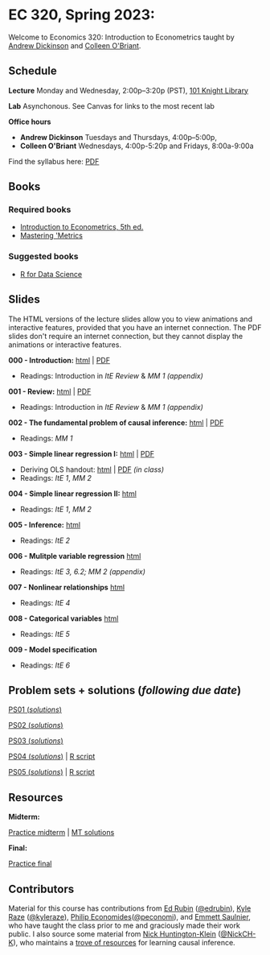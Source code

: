 # EC 320, Spring 2023:   

Welcome to Economics 320: Introduction to Econometrics taught by [Andrew Dickinson](https://economics.uoregon.edu/profile/adickin3/) and [Colleen O'Briant](https://economics.uoregon.edu/profile/cobriant/).

## Schedule

**Lecture** Monday and Wednesday, 2:00p–3:20p (PST), [101 Knight Library](https://map.uoregon.edu/08a3b9892)

**Lab** Asynchonous. See Canvas for links to the most recent lab

**Office hours**

- **Andrew Dickinson** Tuesdays and Thursdays, 4:00p–5:00p, 
- **Colleen O'Briant** Wednesdays, 4:00p-5:20p and Fridays, 8:00a-9:00a

Find the syllabus here: [PDF](https://ajdickinson.github.io/EC320S23/syllabus/syllabus.pdf)

## Books

### Required books

- [Introduction to Econometrics, 5th ed.](http://smile.amazon.com/Introduction-Econometrics-Christopher-Dougherty/dp/0199676828/) 
- [Mastering 'Metrics](https://www.amazon.com/Mastering-Metrics-Path-Cause-Effect/dp/0691152845/)

### Suggested books

- [R for Data Science](https://r4ds.had.co.nz/)

## Slides 

The HTML versions of the lecture slides allow you to view animations and interactive features, provided that you have an internet connection. The PDF slides don't require an internet connection, but they cannot display the animations or interactive features.

**000 - Introduction:** [html](https://ajdickinson.github.io/EC320S23/slides/000-intro/000-main.html) | [PDF](https://ajdickinson.github.io/EC320S23/slides/000-intro/000-main.pdf)

- Readings: Introduction in *ItE Review* & *MM 1 (appendix)*

**001 - Review:** [html](https://ajdickinson.github.io/EC320S23/slides/001-review/010-main.html) | [PDF](https://ajdickinson.github.io/EC320S23/slides/001-review/010-main.pdf)

- Readings: Introduction in *ItE Review* & *MM 1 (appendix)*

**002 - The fundamental problem of causal inference:** [html](https://ajdickinson.github.io/EC320S23/slides/002-fundamental-problem/020-main.html) | [PDF](https://ajdickinson.github.io/EC320S23/slides/002-fundamental-problem/020-main.pdf)

- Readings: *MM 1*

**003 - Simple linear regression I:** [html](https://ajdickinson.github.io/EC320S23/slides/003-ols/030-main.html) | [PDF](https://ajdickinson.github.io/EC320S23/slides/003-ols/030-main.pdf) 

- Deriving OLS handout: [html](https://ajdickinson.github.io/EC320S23/slides/003-ols/ols-handout.html) | [PDF](https://ajdickinson.github.io/EC320S23/resources/ols-derived-inclass.pdf) _(in class)_
- Readings: *ItE 1*, *MM 2*

**004 - Simple linear regression II:** [html](https://ajdickinson.github.io/EC320S23/slides/004-ols-ii/040-main.html)

- Readings: *ItE 1*, *MM 2*

**005 - Inference:** [html](https://ajdickinson.github.io/EC320S23/slides/005-inference/050-main.html) 

- Readings: *ItE 2*

**006 - Mulitple variable regression** [html](https://ajdickinson.github.io/EC320S23/slides/006-multiple/060-main.html) 

- Readings: *ItE 3, 6.2; MM 2 (appendix)*

**007 - Nonlinear relationships** [html](https://ajdickinson.github.io/EC320S23/slides/007-nonlinear/070-main.html)

- Readings: *ItE 4*

**008 - Categorical variables** [html](https://ajdickinson.github.io/EC320S23/slides/008-categorical/080-main.html)

- Readings: *ItE 5*

**009 - Model specification**

- Readings: *ItE 6*

## Problem sets + solutions (_following due date_)

[PS01 (_solutions_)](https://ajdickinson.github.io/EC320S23/problem-sets/ps01/ps01.html)

[PS02 (_solutions_)](https://ajdickinson.github.io/EC320S23/problem-sets/ps02/ps02.html)

[PS03 (_solutions_)](https://ajdickinson.github.io/EC320S23/problem-sets/ps03/PS03.html)

[PS04 (_solutions_)](https://ajdickinson.github.io/EC320S23/problem-sets/ps04/PS04.html) | [R script](https://ajdickinson.github.io/EC320S23/problem-sets/ps04/template/PS04.R)

[PS05 (_solutions_)](https://ajdickinson.github.io/EC320S23/problem-sets/ps05/template/PS05_solutions.html) | [R script](https://ajdickinson.github.io/EC320S23/problem-sets/ps05/template/PS05.R)

## Resources

__Midterm:__

[Practice midterm](https://ajdickinson.github.io/EC320S23/resources/practice-midterm.pdf) |
[MT solutions](https://ajdickinson.github.io/EC320S23/resources/mt-solutions.pdf)

__Final:__

[Practice final](https://ajdickinson.github.io/EC320S23/resources/practice-final.pdf)

## Contributors

Material for this course has contributions from [Ed Rubin](http://edrub.in/) ([@edrubin](https://github.com/edrubin)), [Kyle Raze](https://kyleraze.com/) ([@kyleraze](https://github.com/kyleraze)), [Philip Economides](https://philip-economides.com/)([@peconomi](https://github.com/peconomi)), and [Emmett Saulnier](https://www.emmettsaulnier.com/), who have taught the class prior to me and graciously made their work public. I also source some material from [Nick Huntington-Klein](https://nickchk.com/) ([@NickCH-K](https://github.com/NickCH-K)), who maintains a [trove of resources](https://nickchk.com/causalgraphs.html) for learning causal inference.
